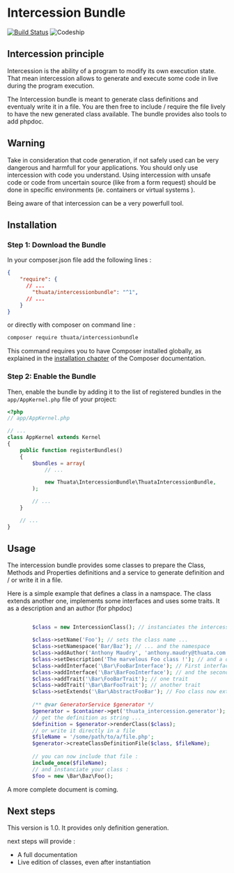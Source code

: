 # Intercession Bundle

[![Build Status](https://travis-ci.org/Thuata/IntercessionBundle.svg?branch=v1.0)](https://travis-ci.org/Thuata/IntercessionBundle)
![Codeship](https://codeship.com/projects/YOUR_PROJECT_UUID/status?branch=master)

## Intercession principle

Intercession is the ability of a program to modify its own execution state. That mean intercession allows to generate and execute some code in live during the program execution.

The Intercession bundle is meant to generate class definitions and eventualy write it in a file. You are then free to include / require the file lively to have the new generated class available. The bundle provides also tools to add phpdoc.

## Warning

Take in consideration that code generation, if not safely used can be very dangerous and harmfull for your applications. You should only use intercession with code you understand. Using intercession with unsafe code or code from uncertain source (like from a form request) should be done in specific environments (ie. containers or virtual systems ).

Being aware of that intercession can be a very powerfull tool.

## Installation

### Step 1: Download the Bundle

In your composer.json file add the following lines :

```json
{
    "require": {
      // ...
        "thuata/intercessionbundle": "^1",
      // ...
    }
}

```

or directly with composer on command line :

```bash
composer require thuata/intercessionbundle
```

This command requires you to have Composer installed globally, as explained
in the [installation chapter](https://getcomposer.org/doc/00-intro.md)
of the Composer documentation.

### Step 2: Enable the Bundle

Then, enable the bundle by adding it to the list of registered bundles
in the `app/AppKernel.php` file of your project:

```php
<?php
// app/AppKernel.php

// ...
class AppKernel extends Kernel
{
    public function registerBundles()
    {
        $bundles = array(
            // ...

            new Thuata\IntercessionBundle\ThuataIntercessionBundle,
        );

        // ...
    }

    // ...
}
```

## Usage

The intercession bundle provides some classes to prepare the Class, Methods and Properties definitions and a service to generate definition and / or write it in a file.

Here is a simple example that defines a class in a namspace. The class extends another one, implements some interfaces and uses some traits. It as a description and an author (for phpdoc)

```php

        $class = new IntercessionClass(); // instanciates the intercession class

        $class->setName('Foo'); // sets the class name ...
        $class->setNamespace('Bar/Baz'); // ... and the namespace
        $class->addAuthor('Anthony Maudry', 'anthony.maudry@thuata.com'); // the author (appears in phpdoc)
        $class->setDescription('The marvelous Foo class !'); // and a description (php doc too)
        $class->addInterface('\Bar\FooBarInterface'); // First interface to implement
        $class->addInterface('\Bar\BarFooInterface'); // and the second interface
        $class->addTrait('\Bar\FooBarTrait'); // one trait
        $class->addTrait('\Bar\BarFooTrait'); // another trait
        $class->setExtends('\Bar\AbstractFooBar'); // Foo class now extends another class
        
        /** @var GeneratorService $generator */
        $generator = $container->get('thuata_intercession.generator'); // get the generator from the conatainer
        // get the definition as string ...
        $definition = $generator->renderClass($class);
        // or write it directly in a file
        $fileName = '/some/path/to/a/file.php';
        $generator->createClassDefinitionFile($class, $fileName);
        
        // you can now include that file :
        include_once($fileName);
        // and instanciate your class :
        $foo = new \Bar\Baz\Foo();
```

A more complete document is coming.

## Next steps

This version is 1.0. It provides only definition generation.

next steps will provide :
- A full documentation
- Live edition of classes, even after instantiation
